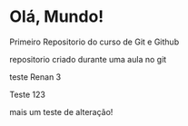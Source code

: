 # Olá, Mundo!
 Primeiro Repositorio do curso de Git e Github

 repositorio criado durante uma aula no git

 teste Renan 3

Teste 123


mais um teste de alteração!